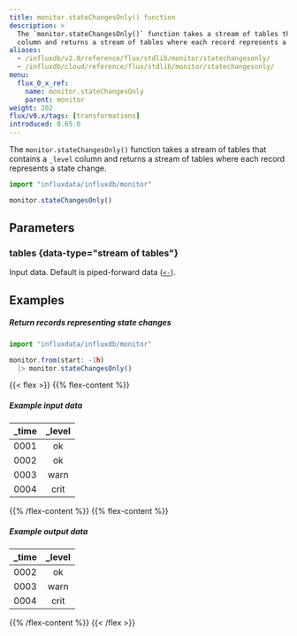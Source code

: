 ```yaml
---
title: monitor.stateChangesOnly() function
description: >
  The `monitor.stateChangesOnly()` function takes a stream of tables that contains a `_level`
  column and returns a stream of tables where each record represents a state change.
aliases:
  - /influxdb/v2.0/reference/flux/stdlib/monitor/statechangesonly/
  - /influxdb/cloud/reference/flux/stdlib/monitor/statechangesonly/
menu:
  flux_0_x_ref:
    name: monitor.stateChangesOnly
    parent: monitor
weight: 202
flux/v0.x/tags: [transformations]
introduced: 0.65.0
---
```


The `monitor.stateChangesOnly()` function takes a stream of tables that contains a `_level`
column and returns a stream of tables where each record represents a state change.

```js
import "influxdata/influxdb/monitor"

monitor.stateChangesOnly()
```

## Parameters

### tables {data-type="stream of tables"}
Input data.
Default is piped-forward data ([`<-`](/flux/v0.x/spec/expressions/#pipe-expressions)).

## Examples

##### Return records representing state changes
```js
import "influxdata/influxdb/monitor"

monitor.from(start: -1h)
  |> monitor.stateChangesOnly()
```

{{< flex >}}
{{% flex-content %}}
##### Example input data

| _time | _level |
|:----- |:------:|
| 0001  | ok     |
| 0002  | ok     |
| 0003  | warn   |
| 0004  | crit   |
{{% /flex-content %}}
{{% flex-content %}}
##### Example output data

| _time | _level |
|:----- |:------:|
| 0002  | ok     |
| 0003  | warn   |
| 0004  | crit   |
{{% /flex-content %}}
{{< /flex >}}
